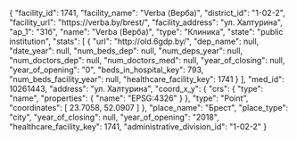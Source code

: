 {
    "facility_id": 1741,
    "facility_name": "Verba (Верба)",
    "district_id": "1-02-2",
    "facility_url": "https:\/\/verba.by\/brest\/",
    "facility_address": "ул. Халтурина",
    "ap_1": "31б",
    "name": "Verba (Верба)",
    "type": "Клиника",
    "state": "public institution",
    "stats": [
        {
            "url": "http:\/\/old.6gdp.by\/",
            "dep_name": null,
            "date_year": null,
            "num_beds_dep": null,
            "num_deps_year": null,
            "num_doctors_dep": null,
            "num_doctors_med": null,
            "year_of_closing": null,
            "year_of_opening": "0",
            "beds_in_hospital_key": 793,
            "num_beds_facility_year": null,
            "healthcare_facility_key": 1741
        }
    ],
    "med_id": 10261443,
    "address": "ул. Халтурина",
    "coord_x_y": {
        "crs": {
            "type": "name",
            "properties": {
                "name": "EPSG:4326"
            }
        },
        "type": "Point",
        "coordinates": [
            23.7058,
            52.0907
        ]
    },
    "place_name": "Брест",
    "place_type": "city",
    "year_of_closing": null,
    "year_of_opening": "2018",
    "healthcare_facility_key": 1741,
    "administrative_division_id": "1-02-2"
}